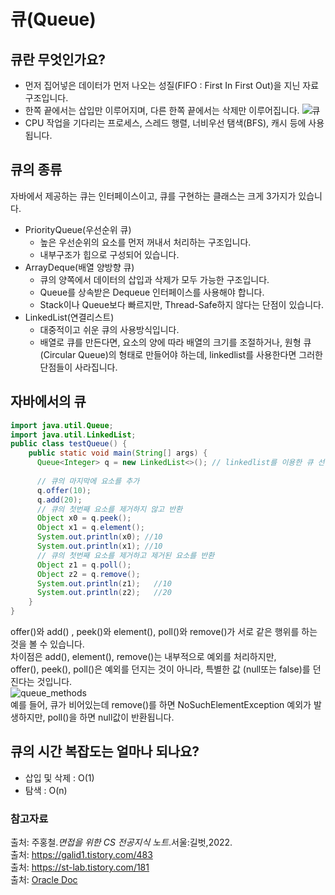 # 큐(Queue)

## 큐란 무엇인가요?
- 먼저 집어넣은 데이터가 먼저 나오는 성질(FIFO : First In First Out)을 지닌 자료구조입니다.
- 한쪽 끝에서는 삽입만 이루어지며, 다른 한쪽 끝에서는 삭제만 이루어집니다.
  ![큐](https://user-images.githubusercontent.com/79966015/172971842-3ba765e7-cb69-44b9-9989-d8ea4eb64cd0.PNG)
- CPU 작업을 기다리는 프로세스, 스레드 행렬, 너비우선 탬색(BFS), 캐시 등에 사용됩니다.

## 큐의 종류
자바에서 제공하는 큐는 인터페이스이고, 큐를 구현하는 클래스는 크게 3가지가 있습니다.
- PriorityQueue(우선순위 큐)
  - 높은 우선순위의 요소를 먼저 꺼내서 처리하는 구조입니다.
  - 내부구조가 힙으로 구성되어 있습니다.
- ArrayDeque(배열 양방향 큐)
  - 큐의 양쪽에서 데이터의 삽입과 삭제가 모두 가능한 구조입니다.
  - Queue를 상속받은 Dequeue 인터페이스를 사용해야 합니다.
  - Stack이나 Queue보다 빠르지만, Thread-Safe하지 않다는 단점이 있습니다.
- LinkedList(연결리스트)
  - 대중적이고 쉬운 큐의 사용방식입니다.
  - 배열로 큐를 만든다면, 요소의 양에 따라 배열의 크기를 조절하거나, 원형 큐(Circular Queue)의 형태로 만들어야 하는데,
    linkedlist를 사용한다면 그러한 단점들이 사라집니다.

## 자바에서의 큐
```java
import java.util.Queue;
import java.util.LinkedList;
public class testQueue() {
    public static void main(String[] args) {
      Queue<Integer> q = new LinkedList<>(); // linkedlist를 이용한 큐 선언
        
      // 큐의 마지막에 요소를 추가
      q.offer(10);   
      q.add(20);
      // 큐의 첫번째 요소를 제거하지 않고 반환
      Object x0 = q.peek();
      Object x1 = q.element();
      System.out.println(x0); //10
      System.out.println(x1); //10
      // 큐의 첫번째 요소를 제거하고 제거된 요소를 반환
      Object z1 = q.poll();
      Object z2 = q.remove();
      System.out.println(z1);   //10
      System.out.println(z2);	//20
    }
}
```
offer()와 add() , peek()와 element(), poll()와 remove()가 서로 같은 행위를 하는 것을 볼 수 있습니다.  
차이점은 add(), element(), remove()는 내부적으로 예외를 처리하지만,  
offer(), peek(), poll()은 예외를 던지는 것이 아니라, 특별한 값 (null또는 false)를 던진다는 것입니다.  
![queue_methods](https://user-images.githubusercontent.com/79966015/172974934-1fc744e4-555a-431e-a32b-966314748d1f.PNG)  
예를 들어, 큐가 비어있는데 remove()를 하면 NoSuchElementException 예외가 발생하지만, poll()을 하면 null값이 반환됩니다.

## 큐의 시간 복잡도는 얼마나 되나요?
- 삽입 및 삭제 : O(1)
- 탐색 : O(n)

### 참고자료
출처: 주홍철.*면접을 위한 CS 전공지식 노트*.서울:길벗,2022.  
출처: https://galid1.tistory.com/483  
출처: https://st-lab.tistory.com/181  
출처: [Oracle Doc](https://docs.oracle.com/en/java/javase/11/docs/api/java.base/java/util/Queue.html)
